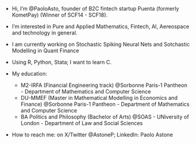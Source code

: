 - Hi, I’m @PaoloAsto, founder of B2C fintech startup Puenta (formerly KometPay) (Winner of SCF14 - SCF18).
  
- I’m interested in Pure and Applied Mathematics, Fintech, AI, Aereospace and technology in general.
  
- I am currently working on Stochastic Spiking Neural Nets and Sotchastic Modelling in Quant Finance
  
- Using R, Python, Stata; I want to learn C.
  
- My education:
    - M2-IRFA (Financial Engineering track) @Sorbonne Paris-1 Pantheon - Department of Mathematics and Computer Science
    - DU-MMEF (Master in Mathematical Modelling in Economics and Finance) @Sorbonne Paris-1 Pantheon - Department of Mathematics and Computer Science
    - BA Politics and Philosophy (Bachelor of Arts) @SOAS - UNiversity of London - Department of Law and Social Sciences

- How to reach me: on X/Twitter @AstoneP; LinkedIn: Paolo Astone 

<!---
PaoloAsto/PaoloAsto is a ✨ special ✨ repository because its `README.md` (this file) appears on your GitHub profile.
You can click the Preview link to take a look at your changes.
--->
